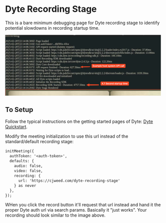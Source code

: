 # Dyte Recording Stage

This is a bare minimum debugging page for Dyte recording stage to identify potential slowdowns in recording startup time.

![Startup Example](./Startup2.png)

## To Setup

Follow the typical instructions on the getting started pages of Dyte: [Dyte Quickstart](https://docs.dyte.io/react-ui-kit/quickstart).

Modify the meeting initialization to use this url instead of the standard/default recording stage:

```
initMeeting({
  authToken: '<auth-token>',
  defaults: {
    audio: false,
    video: false,
    recording: {
      url: 'https://cjweed.com/dyte-recording-stage'
    } as never
  },
});
```

WHen you click the record button it'll request that url instead and hand it the proper Dyte auth url via search params.  Basically it "just works". Your recording should look similar to the image above.
